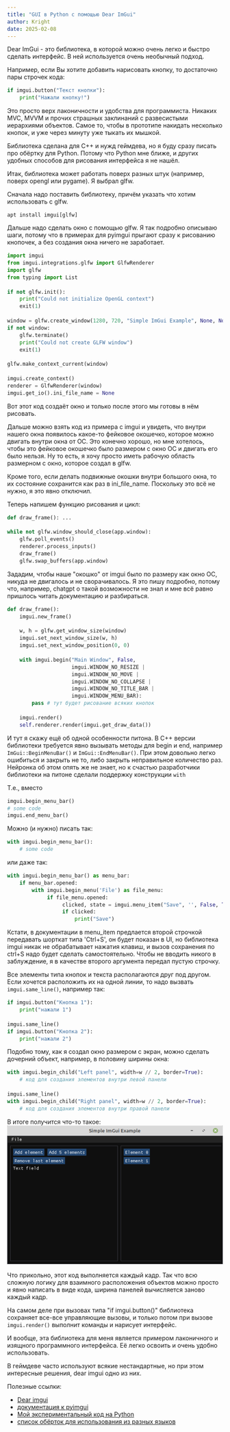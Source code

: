 ```yaml
---
title: "GUI в Python c помощью Dear ImGui"
author: Kright
date: 2025-02-08
---
```


Dear ImGui - это библиотека, в которой можно очень легко и быстро сделать интерфейс. В ней используется очень необычный подход.

Например, если Вы хотите добавить нарисовать кнопку, то достаточно пары строчек кода:

```Python
if imgui.button("Текст кнопки"):
    print("Нажали кнопку!")
```

Это просто верх лаконичности и удобства для программиста. Никаких MVC, MVVM и прочих страшных заклинаний с развесистыми иерархиями объектов. Самое то, чтобы в прототипе накидать несколько кнопок, и уже через минуту уже тыкать их мышкой.

Библиотека сделана для C++ и нужд геймдева, но я буду сразу писать про обёртку для Python. Потому что Python мне ближе, и других удобных способов для рисования интерфейса я не нашёл.

Итак, библиотека может работать поверх разных штук (например, поверх opengl или pygame). Я выбрал glfw.

Сначала надо поставить библиотеку, причём указать что хотим использовать с glfw.
```
apt install imgui[glfw]
```

Дальше надо сделать окно c помощью glfw. Я так подробно описываю шаги, потому что в примерах для pyimgui прыгают сразу к рисованию кнопочек, а без создания окна ничего не заработает.

```Python
import imgui
from imgui.integrations.glfw import GlfwRenderer
import glfw
from typing import List

if not glfw.init():
    print("Could not initialize OpenGL context")
    exit(1)

window = glfw.create_window(1280, 720, "Simple ImGui Example", None, None)
if not window:
    glfw.terminate()
    print("Could not create GLFW window")
    exit(1)

glfw.make_context_current(window)

imgui.create_context()
renderer = GlfwRenderer(window)
imgui.get_io().ini_file_name = None
```

Вот этот код создаёт окно и только после этого мы готовы в нём рисовать.

Дальше можно взять код из примера с imgui и увидеть, что внутри нашего окна появилось какое-то фейковое окошечко, которое можно двигать внутри окна от ОС. Это конечно хорошо, но мне хотелось, чтобы это фейковое окошечко было размером с окно ОС и двигать его было нельзя. Ну то есть, я хочу просто иметь рабочую область размерном с окно, которое создал в glfw.

Кроме того, если делать подвижные окошки внутри большого окна, то их состояние сохранится как раз в ini_file_name. Поскольку это всё не нужно, я это явно отключил.

Теперь напишем функцию рисования и цикл:
```Python
def draw_frame(): ...

while not glfw.window_should_close(app.window):
    glfw.poll_events()
    renderer.process_inputs()
    draw_frame()
    glfw.swap_buffers(app.window)
```

Зададим, чтобы наше "окошко" от imgui было по размеру как окно ОС, никуда не двигалось и не сворачивалось. Я это пишу подробно, потому что, например, chatgpt о такой возможности не знал и мне всё равно пришлось читать документацию и разбираться.

```Python
def draw_frame():
    imgui.new_frame()

    w, h = glfw.get_window_size(window)
    imgui.set_next_window_size(w, h)
    imgui.set_next_window_position(0, 0)

    with imgui.begin("Main Window", False,
                     imgui.WINDOW_NO_RESIZE |
                     imgui.WINDOW_NO_MOVE |
                     imgui.WINDOW_NO_COLLAPSE |
                     imgui.WINDOW_NO_TITLE_BAR |
                     imgui.WINDOW_MENU_BAR):
        pass # тут будет рисование всяких кнопок

    imgui.render()
    self.renderer.render(imgui.get_draw_data())
```

И тут я скажу ещё об одной особенности питона. В С++ версии библиотеки требуется явно вызывать методы для begin и end, например `ImGui::BeginMenuBar()` и `ImGui::EndMenuBar()`. При этом довольно легко ошибиться и закрыть не то, либо закрыть неправильное количество раз. Нейронка об этом опять же не знает, но к счастью разработчики библиотеки на питоне сделали поддержку конструкции `with`

Т.е., вместо
```Python
imgui.begin_menu_bar()
# some code
imgui.end_menu_bar()
```

Можно (и нужно) писать так:
```Python
with imgui.begin_menu_bar():
    # some code
```
или даже так:

```Python
with imgui.begin_menu_bar() as menu_bar:
    if menu_bar.opened:
        with imgui.begin_menu('File') as file_menu:
             if file_menu.opened:
                  clicked, state = imgui.menu_item("Save", '', False, True)
                  if clicked:
                      print("Save")
```

Кстати, в документации в menu_item предлается второй строчкой передавать шорткат типа 'Ctrl+S', он будет показан в UI, но библиотека imgui никак не обрабатывает нажатия клавиш, и вызов сохранения по ctrl+S надо будет сделать самостоятельно. Чтобы не вводить никого в заблуждение, я в качестве второго аргумента передал пустую строчку.

Все элементы типа кнопок и текста располагаются друг под другом.
Если хочется расположить их на одной линии, то надо вызвать `imgui.same_line()`, например так:
```Python
if imgui.button("Кнопка 1"):
    print("нажали 1")

imgui.same_line()
if imgui.button("Кнопка 2"):
    print("нажали 2")
```

Подобно тому, как я создал окно размером с экран, можно сделать дочерний объект, например, в половину ширины окна:
```Python
with imgui.begin_child("Left panel", width=w // 2, border=True):
    # код для создания элементов внутри левой панели

imgui.same_line()
with imgui.begin_child("Right panel", width=w // 2, border=True):
    # код для создания элементов внутри правой панели
```

В итоге получится что-то такое:
![](img/pic.png)

Что прикольно, этот код выполняется каждый кадр. Так что всю сложную логику для взаимного расположения объектов можно просто и явно написать в виде кода, ширина панелей вычисляется заново каждый кадр.

На самом деле при вызовах типа "if imgui.button()" библиотека сохраняет все-все управляющие вызовы, и только потом при вызове `imgui.render()` выполнит команды и нарисует интерфейс.

И вообще, эта библиотека для меня является примером лаконичного и изящного программного интерфейса. Её легко освоить и очень удобно использовать.

В геймдеве часто используют всякие нестандартные, но при этом интересные решения, dear imgui одно из них.

Полезные ссылки:

* [Dear imgui](https://github.com/ocornut/imgui)
* [документация к pyimgui](https://pyimgui.readthedocs.io/en/latest/guide/first-steps.html#using-pyimgui)
* [Мой экспериментальный код на Python](https://github.com/Kright/mySmallProjects/tree/master/2025/imgui_experiments)
* [список обёрток для использования из разных языков](https://github.com/ocornut/imgui/wiki/Bindings)


